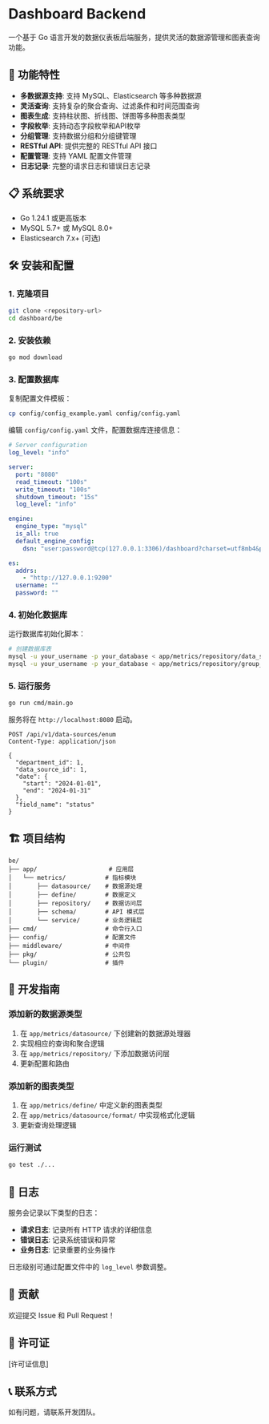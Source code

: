 # Dashboard Backend

一个基于 Go 语言开发的数据仪表板后端服务，提供灵活的数据源管理和图表查询功能。

## 🚀 功能特性

- **多数据源支持**: 支持 MySQL、Elasticsearch 等多种数据源
- **灵活查询**: 支持复杂的聚合查询、过滤条件和时间范围查询
- **图表生成**: 支持柱状图、折线图、饼图等多种图表类型
- **字段枚举**: 支持动态字段枚举和API枚举
- **分组管理**: 支持数据分组和分组键管理
- **RESTful API**: 提供完整的 RESTful API 接口
- **配置管理**: 支持 YAML 配置文件管理
- **日志记录**: 完整的请求日志和错误日志记录

## 📋 系统要求

- Go 1.24.1 或更高版本
- MySQL 5.7+ 或 MySQL 8.0+
- Elasticsearch 7.x+ (可选)

## 🛠️ 安装和配置

### 1. 克隆项目

```bash
git clone <repository-url>
cd dashboard/be
```

### 2. 安装依赖

```bash
go mod download
```

### 3. 配置数据库

复制配置文件模板：

```bash
cp config/config_example.yaml config/config.yaml
```

编辑 `config/config.yaml` 文件，配置数据库连接信息：

```yaml
# Server configuration
log_level: "info"

server:
  port: "8080"
  read_timeout: "100s"
  write_timeout: "100s"
  shutdown_timeout: "15s"
  log_level: "info"

engine:
  engine_type: "mysql"
  is_all: true
  default_engine_config:
    dsn: "user:password@tcp(127.0.0.1:3306)/dashboard?charset=utf8mb4&parseTime=True&loc=Local"

es:
  addrs:
    - "http://127.0.0.1:9200"
  username: ""
  password: ""
```

### 4. 初始化数据库

运行数据库初始化脚本：

```bash
# 创建数据库表
mysql -u your_username -p your_database < app/metrics/repository/data_source/impl/mysql/model/create.sql
mysql -u your_username -p your_database < app/metrics/repository/group_key/impl/mysql/model/create.sql
```

### 5. 运行服务

```bash
go run cmd/main.go
```

服务将在 `http://localhost:8080` 启动。

 
```
POST /api/v1/data-sources/enum
Content-Type: application/json

{
  "department_id": 1,
  "data_source_id": 1,
  "date": {
    "start": "2024-01-01",
    "end": "2024-01-31"
  },
  "field_name": "status"
}
```

 

## 🏗️ 项目结构

```
be/
├── app/                    # 应用层
│   └── metrics/           # 指标模块
│       ├── datasource/    # 数据源处理
│       ├── define/        # 数据定义
│       ├── repository/    # 数据访问层
│       ├── schema/        # API 模式层
│       └── service/       # 业务逻辑层
├── cmd/                   # 命令行入口
├── config/                # 配置文件
├── middleware/            # 中间件
├── pkg/                   # 公共包
└── plugin/                # 插件
```

## 🔧 开发指南

### 添加新的数据源类型

1. 在 `app/metrics/datasource/` 下创建新的数据源处理器
2. 实现相应的查询和聚合逻辑
3. 在 `app/metrics/repository/` 下添加数据访问层
4. 更新配置和路由

### 添加新的图表类型

1. 在 `app/metrics/define/` 中定义新的图表类型
2. 在 `app/metrics/datasource/format/` 中实现格式化逻辑
3. 更新查询处理逻辑

### 运行测试

```bash
go test ./...
```

## 📝 日志

服务会记录以下类型的日志：

- **请求日志**: 记录所有 HTTP 请求的详细信息
- **错误日志**: 记录系统错误和异常
- **业务日志**: 记录重要的业务操作

日志级别可通过配置文件中的 `log_level` 参数调整。

## 🤝 贡献

欢迎提交 Issue 和 Pull Request！

## 📄 许可证

[许可证信息]

## 📞 联系方式

如有问题，请联系开发团队。 